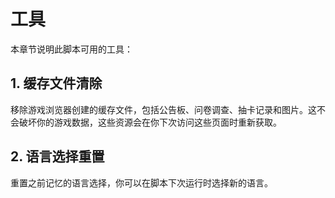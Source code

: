 # 工具

本章节说明此脚本可用的工具：

## 1. 缓存文件清除

移除游戏浏览器创建的缓存文件，包括公告板、问卷调查、抽卡记录和图片。这不会破坏你的游戏数据，这些资源会在你下次访问这些页面时重新获取。

## 2. 语言选择重置

重置之前记忆的语言选择，你可以在脚本下次运行时选择新的语言。
